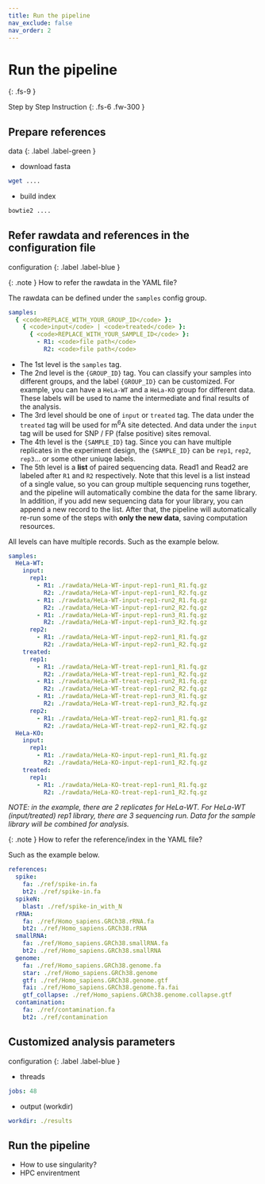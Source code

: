 ```yaml
---
title: Run the pipeline
nav_exclude: false
nav_order: 2
---
```


<!-- prettier-ignore-start -->
# Run the pipeline
{: .fs-9 }
<!-- prettier-ignore-end -->

Step by Step Instruction
{: .fs-6 .fw-300 }

## Prepare references

data
{: .label .label-green }

- download fasta

```bash
wget ....
```

- build index

```bash
bowtie2 ....
```

## Refer rawdata and references in the configuration file

configuration
{: .label .label-blue }

{: .note }
How to refer the rawdata in the YAML file?

The rawdata can be defined under the `samples` config group.

```yaml
samples:
  { <code>REPLACE_WITH_YOUR_GROUP_ID</code> }:
    { <code>input</code> | <code>treated</code> }:
      { <code>REPLACE_WITH_YOUR_SAMPLE_ID</code> }:
        - R1: <code>file path</code>
          R2: <code>file path</code>
```

- The 1st level is the `samples` tag.
- The 2nd level is the `{GROUP_ID}` tag.
  You can classify your samples into different groups, and the label `{GROUP_ID}` can be customized. For example, you can have a `HeLa-WT` and a `HeLa-KO` group for different data. These labels will be used to name the intermediate and final results of the analysis.
- The 3rd level should be one of `input` or `treated` tag.
  The data under the `treated` tag will be used for m<sup>6</sup>A site detected. And data under the `input` tag will be used for SNP / FP (false positive) sites removal.
- The 4th level is the `{SAMPLE_ID}` tag.
  Since you can have multiple replicates in the experiment design, the `{SAMPLE_ID}` can be `rep1`, `rep2`, `rep3`... or some other uniuqe labels.
- The 5th level is a **list** of paired sequencing data.
  Read1 and Read2 are labeled after `R1` and `R2` respectively.
  Note that this level is a list instead of a single value, so you can group multiple sequencing runs together, and the pipeline will automatically combine the data for the same library.
  In addition, if you add new sequencing data for your library, you can append a new record to the list. After that, the pipeline will automatically re-run some of the steps with **only the new data**, saving computation resources.

All levels can have multiple records. Such as the example below.

```yaml
samples:
  HeLa-WT:
    input:
      rep1:
        - R1: ./rawdata/HeLa-WT-input-rep1-run1_R1.fq.gz
          R2: ./rawdata/HeLa-WT-input-rep1-run1_R2.fq.gz
        - R1: ./rawdata/HeLa-WT-input-rep1-run2_R1.fq.gz
          R2: ./rawdata/HeLa-WT-input-rep1-run2_R2.fq.gz
        - R1: ./rawdata/HeLa-WT-input-rep1-run3_R1.fq.gz
          R2: ./rawdata/HeLa-WT-input-rep1-run3_R2.fq.gz
      rep2:
        - R1: ./rawdata/HeLa-WT-input-rep2-run1_R1.fq.gz
          R2: ./rawdata/HeLa-WT-input-rep2-run1_R2.fq.gz
    treated:
      rep1:
        - R1: ./rawdata/HeLa-WT-treat-rep1-run1_R1.fq.gz
          R2: ./rawdata/HeLa-WT-treat-rep1-run1_R2.fq.gz
        - R1: ./rawdata/HeLa-WT-treat-rep1-run2_R1.fq.gz
          R2: ./rawdata/HeLa-WT-treat-rep1-run2_R2.fq.gz
        - R1: ./rawdata/HeLa-WT-treat-rep1-run3_R1.fq.gz
          R2: ./rawdata/HeLa-WT-treat-rep1-run3_R2.fq.gz
      rep2:
        - R1: ./rawdata/HeLa-WT-treat-rep2-run1_R1.fq.gz
          R2: ./rawdata/HeLa-WT-treat-rep2-run1_R2.fq.gz
  HeLa-KO:
    input:
      rep1:
        - R1: ./rawdata/HeLa-KO-input-rep1-run1_R1.fq.gz
          R2: ./rawdata/HeLa-KO-input-rep1-run1_R2.fq.gz
    treated:
      rep1:
        - R1: ./rawdata/HeLa-KO-treat-rep1-run1_R1.fq.gz
          R2: ./rawdata/HeLa-KO-treat-rep1-run1_R2.fq.gz
```

_NOTE: in the example, there are 2 replicates for HeLa-WT. For HeLa-WT (input/treated) rep1 library, there are 3 sequencing run. Data for the sample library will be combined for analysis._

{: .note }
How to refer the reference/index in the YAML file?

Such as the example below.

```yaml
references:
  spike:
    fa: ./ref/spike-in.fa
    bt2: ./ref/spike-in.fa
  spikeN:
    blast: ./ref/spike-in_with_N
  rRNA:
    fa: ./ref/Homo_sapiens.GRCh38.rRNA.fa
    bt2: ./ref/Homo_sapiens.GRCh38.rRNA
  smallRNA:
    fa: ./ref/Homo_sapiens.GRCh38.smallRNA.fa
    bt2: ./ref/Homo_sapiens.GRCh38.smallRNA
  genome:
    fa: ./ref/Homo_sapiens.GRCh38.genome.fa
    star: ./ref/Homo_sapiens.GRCh38.genome
    gtf: ./ref/Homo_sapiens.GRCh38.genome.gtf
    fai: ./ref/Homo_sapiens.GRCh38.genome.fa.fai
    gtf_collapse: ./ref/Homo_sapiens.GRCh38.genome.collapse.gtf
  contamination:
    fa: ./ref/contamination.fa
    bt2: ./ref/contamination
```

## Customized analysis parameters

configuration
{: .label .label-blue }

- threads

```yaml
jobs: 48
```

- output (workdir)

```yaml
workdir: ./results
```

## Run the pipeline

- How to use singularity?
- HPC envirentment
